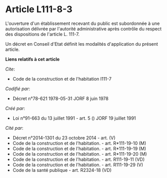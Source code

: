 # Article L111-8-3

L'ouverture d'un établissement recevant du public est subordonnée à une autorisation délivrée par l'autorité administrative
après contrôle du respect des dispositions de l'article L. 111-7.

Un décret en Conseil d'Etat définit les modalités d'application du présent article.

**Liens relatifs à cet article**

_Cite_:

  - Code de la construction et de l'habitation l111-7

_Codifié par_:

  - Décret n°78-621 1978-05-31 JORF 8 juin 1978

_Créé par_:

  - Loi n°91-663 du 13 juillet 1991 - art. 5 () JORF 19 juillet 1991

_Cité par_:

  - Décret n°2014-1301 du 23 octobre 2014 - art. (V)
  - Code de la construction et de l'habitation. - art. R*111-19-10 (M)
  - Code de la construction et de l'habitation. - art. R*111-19-19 (M)
  - Code de la construction et de l'habitation. - art. R*111-19-20 (M)
  - Code de la construction et de l'habitation. - art. R111-19-11 (VD)
  - Code de la construction et de l'habitation. - art. R111-19-29 (V)
  - Code de la santé publique - art. R2324-18 (VD)
